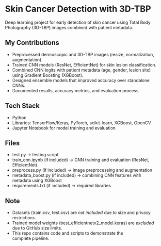 # Skin Cancer Detection with 3D-TBP

Deep learning project for early detection of skin cancer using Total Body Photography (3D-TBP) images combined with patient metadata.

## My Contributions
- Preprocessed dermoscopic and 3D-TBP images (resize, normalization, augmentation).
- Trained CNN models (ResNet, EfficientNet) for skin lesion classification.
- Combined CNN logits with patient metadata (age, gender, lesion site) using Gradient Boosting (XGBoost).
- Designed ensemble models that improved accuracy over standalone CNNs.
- Documented results, accuracy metrics, and evaluation process.

## Tech Stack
- Python
- Libraries: TensorFlow/Keras, PyTorch, scikit-learn, XGBoost, OpenCV
- Jupyter Notebook for model training and evaluation

## Files
- test.py → testing script
- train_cnn.ipynb (if included) → CNN training and evaluation (ResNet, EfficientNet)
- preprocess.py (if included) → image preprocessing and augmentation
- metadata_boost.py (if included) → combining CNN features with metadata using XGBoost
- requirements.txt (if included) → required libraries

## Note
- Datasets (train.csv, test.csv) are *not included* due to size and privacy restrictions.  
- Trained model weights (best_efficientnetv2_model.keras) are *excluded* due to GitHub size limits.  
- This repo contains code and scripts to demonstrate the complete pipeline.

